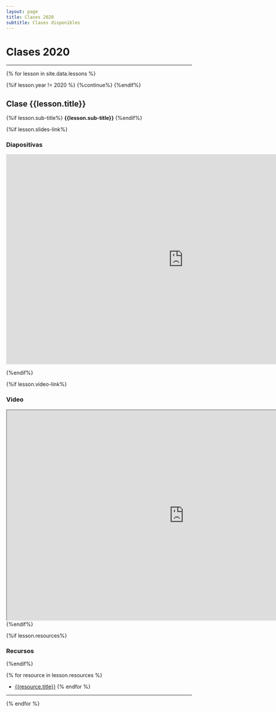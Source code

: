 ```yaml
---
layout: page
title: Clases 2020
subtitle: Clases disponibles
---
```


# Clases 2020
___


{% for lesson in site.data.lessons %}

{%if lesson.year != 2020 %}
  {%continue%}
{%endif%}



## Clase {{lesson.title}}

{%if lesson.sub-title%}
__{{lesson.sub-title}}__
{%endif%}

{%if lesson.slides-link%}

### Diapositivas

<div class="responsive-wrap">
<!-- this is the embed code provided by Google -->
  <iframe src="https://docs.google.com/presentation/d/{{lesson.slides-link}}/embed?start=false&loop=false&delayms=3000" frameborder="0" width="960" height="569" allowfullscreen="true" mozallowfullscreen="true" webkitallowfullscreen="true"></iframe>
<!-- Google embed ends -->
</div>

{%endif%}

{%if lesson.video-link%}

### Video

<div class="responsive-wrap">
<iframe src="https://drive.google.com/file/d/{{lesson.video-link}}//preview"
width="960" height="569" allowfullscreen></iframe>
</div>
{%endif%}

{%if lesson.resources%}

### Recursos

{%endif%}

{% for resource in lesson.resources %}
- [{{resource.title}}]({{resource.link}})
{% endfor %}

___

{% endfor %}


